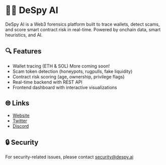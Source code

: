 # 🕵️‍♂️ DeSpy AI

DeSpy AI is a Web3 forensics platform built to trace wallets, detect scams, and score smart contract risk in real-time. Powered by onchain data, smart heuristics, and AI.

## 🔍 Features

- Wallet tracing (ETH & SOL) More coming soon!
- Scam token detection (honeypots, rugpulls, fake liquidity)
- Contract risk scoring (age, ownership, privilege flags)
- Real-time backend with REST API
- Frontend dashboard with interactive visualizations

## 🌐 Links

- [Website](https://despy.ai)
- [Twitter](https://x.com/DeSpyAI)
- [Discord](https://discord.gg/jNTHCjStaS)

## 🔒 Security

For security-related issues, please contact security@despy.ai
